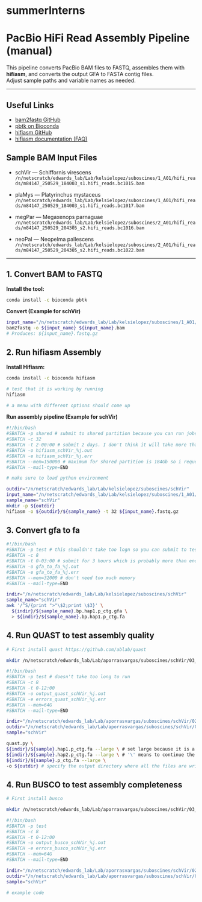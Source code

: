 # summerInterns

# PacBio HiFi Read Assembly Pipeline (manual)

This pipeline converts PacBio BAM files to FASTQ, assembles them with **hifiasm**, and converts the output GFA to FASTA contig files.  
Adjust sample paths and variable names as needed.

---

## Useful Links

- [bam2fastq GitHub](https://github.com/PacificBiosciences/bam2fastx)
- [pbtk on Bioconda](https://anaconda.org/bioconda/pbtk)
- [hifiasm GitHub](https://github.com/chhylp123/hifiasm)
- [hifiasm documentation (FAQ)](https://hifiasm.readthedocs.io/en/latest/faq.html#how-do-i-get-contigs-in-fasta)

## Sample BAM Input Files

- schVir — Schiffornis virescens  
  `/n/netscratch/edwards_lab/Lab/kelsielopez/suboscines/1_A01/hifi_reads/m84147_250529_184003_s1.hifi_reads.bc1015.bam`

- plaMys — Platyrinchus mystaceus  
  `/n/netscratch/edwards_lab/Lab/kelsielopez/suboscines/1_A01/hifi_reads/m84147_250529_184003_s1.hifi_reads.bc1017.bam`

- megPar — Megaxenops parnaguae  
  `/n/netscratch/edwards_lab/Lab/kelsielopez/suboscines/2_A01/hifi_reads/m84147_250529_204305_s2.hifi_reads.bc1016.bam`

- neoPal — Neopelma pallescens  
  `/n/netscratch/edwards_lab/Lab/kelsielopez/suboscines/2_A01/hifi_reads/m84147_250529_204305_s2.hifi_reads.bc1022.bam`


---

## 1. Convert BAM to FASTQ

**Install the tool:**

```bash
conda install -c bioconda pbtk
```

**Convert (Example for schVir)**
```bash
input_name="/n/netscratch/edwards_lab/Lab/kelsielopez/suboscines/1_A01/hifi_reads/m84147_250529_184003_s1.hifi_reads.bc1015"
bam2fastq -o ${input_name} ${input_name}.bam
# Produces: ${input_name}.fastq.gz
```


## 2. Run hifiasm Assembly

**Install Hifiasm:**
```bash
conda install -c bioconda hifiasm

# test that it is working by running
hifiasm

# a menu with different options should come up
```

**Run assembly pipeline (Example for schVir)**
```bash
#!/bin/bash
#SBATCH -p shared # submit to shared partition because you can run jobs for a long time #https://docs.rc.fas.harvard.edu/kb/running-jobs/
#SBATCH -c 32
#SBATCH -t 2-00:00 # submit 2 days. I don't think it will take more than 12-24 hours but it is better to over request just in case
#SBATCH -o hifiasm_schVir_%j.out
#SBATCH -e hifiasm_schVir_%j.err 
#SBATCH --mem=150000 # maximum for shared partition is 184Gb so i requested 150 gb
#SBATCH --mail-type=END

# make sure to load python environment 

outdir="/n/netscratch/edwards_lab/Lab/kelsielopez/suboscines/schVir"
input_name="/n/netscratch/edwards_lab/Lab/kelsielopez/suboscines/1_A01/hifi_reads/m84147_250529_184003_s1.hifi_reads.bc1015"
sample_name="schVir"
mkdir -p ${outdir}
hifiasm -o ${outdir}/${sample_name} -t 32 ${input_name}.fastq.gz


```

## 3. Convert gfa to fa
```bash
#!/bin/bash
#SBATCH -p test # this shouldn't take too logn so you can submit to test partition. test partition is for quick jobs taht take less than 12 hours
#SBATCH -c 8
#SBATCH -t 0-03:00 # submit for 3 hours which is probably more than enough but still over requesting is better than under requesting and having your job time out 
#SBATCH -o gfa_to_fa_%j.out
#SBATCH -e gfa_to_fa_%j.err 
#SBATCH --mem=32000 # don't need too much memory
#SBATCH --mail-type=END

indir="/n/netscratch/edwards_lab/Lab/kelsielopez/suboscines/schVir"
sample_name="schVir"
awk '/^S/{print ">"\$2;print \$3}' \
  ${indir}/${sample_name}.bp.hap1.p_ctg.gfa \
  > ${indir}/${sample_name}.bp.hap1.p_ctg.fa

```


## 4. Run QUAST to test assembly quality


```bash
# First install quast https://github.com/ablab/quast

mkdir /n/netscratch/edwards_lab/Lab/aporrasvargas/suboscines/schVir/03_QC/00_quast

```

```bash
#!/bin/bash
#SBATCH -p test # doesn't take too long to run 
#SBATCH -c 8
#SBATCH -t 0-12:00
#SBATCH -o output_quast_schVir_%j.out
#SBATCH -e errors_quast_schVir_%j.err 
#SBATCH --mem=64G
#SBATCH --mail-type=END

indir="/n/netscratch/edwards_lab/Lab/aporrasvargas/suboscines/schVir/02_assembly/01_fa" # these are old directories and different files but you know what to do for the suboscines
outdir="/n/netscratch/edwards_lab/Lab/aporrasvargas/suboscines/schVir/03_QC/00_quast"
sample="schVir"

quast.py \
${indir}/${sample}.hap1.p_ctg.fa --large \ # set large because it is a big genome
${indir}/${sample}.hap2.p_ctg.fa --large \ # '\' means to continue the code onto the next line 
${indir}/${sample}.p_ctg.fa --large \
-o ${outdir} # specify the output directory where all the files are written to 

```



## 4. Run BUSCO to test assembly completeness


```bash
# First install busco

mkdir /n/netscratch/edwards_lab/Lab/aporrasvargas/suboscines/schVir/03_QC/01_busco

```

```bash
#!/bin/bash
#SBATCH -p test 
#SBATCH -c 8
#SBATCH -t 0-12:00
#SBATCH -o output_busco_schVir_%j.out
#SBATCH -e errors_busco_schVir_%j.err 
#SBATCH --mem=64G
#SBATCH --mail-type=END

indir="/n/netscratch/edwards_lab/Lab/aporrasvargas/suboscines/schVir/02_assembly/01_fa" # these are old directories and different files but you know what to do for the suboscines
outdir="/n/netscratch/edwards_lab/Lab/aporrasvargas/suboscines/schVir/03_QC/01_busco"
sample="schVir"

# example code 
```



